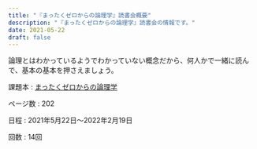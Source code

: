 ```yaml
---
title: "『まったくゼロからの論理学』読書会概要"
description: "『まったくゼロからの論理学』読書会の情報です。"
date: 2021-05-22
draft: false
---
```


論理とはわかっているようでわかっていない概念だから、何人かで一緒に読んで、基本の基本を押さえましょう。

<!--more-->

課題本
:   [まったくゼロからの論理学](https://www.iwanami.co.jp/book/b496835.html)

ページ数
:    202

日程
:    2021年5月22日〜2022年2月19日

回数
:    14回